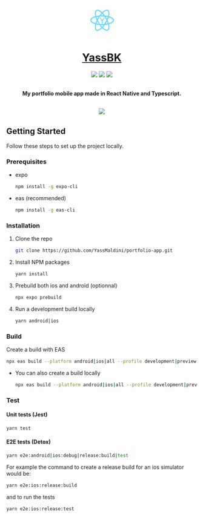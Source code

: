 <!-- Improved compatibility of back to top link: See: https://github.com/othneildrew/Best-README-Template/pull/73 -->

<a name="readme-top"></a>

<!-- PROJECT LOGO -->
<br />
<div align="center">

  <p align="center">
  <a href="[https://github.com/YassMaldini/portfolio-app](https://github.com/YassMaldini/portfolio-app)">
    <img src="assets/icon.png" style="border-radius: 5px;" alt="Logo" width="80" height="80">
      <h1 align="center">YassBK</h1>
  </a>
  </p>
  
  <img src="https://img.shields.io/github/package-json/dependency-version/YassMaldini/portfolio-app/react-native?logo=React" />
  <img src="https://img.shields.io/github/package-json/dependency-version/YassMaldini/portfolio-app/expo?color=blueviolet&logo=Expo" />
  <img src="https://img.shields.io/github/actions/workflow/status/YassMaldini/portfolio-app/eas-build.yml" />
  <br />
  <br />
  
  <p align="center">
    <b>My portfolio mobile app made in React Native and Typescript.</b>
  </p>
  
  <br />
  
  <img src=".github/examples/example.gif" />
</div>

<!-- GETTING STARTED -->

## Getting Started

Follow these steps to set up the project locally.

### Prerequisites

- expo
  ```sh
  npm install -g expo-cli
  ```
- eas (recommended)
  ```sh
  npm install -g eas-cli
  ```

### Installation

1. Clone the repo
   ```sh
   git clone https://github.com/YassMaldini/portfolio-app.git
   ```
2. Install NPM packages
   ```sh
   yarn install
   ```
3. Prebuild both ios and android (optionnal)
   ```sh
   npx expo prebuild
   ```
4. Run a development build locally
   ```sh
   yarn android|ios
   ```

### Build

Create a build with EAS

```sh
npx eas build --platform android|ios|all --profile development|preview|production
```

- You can also create a build locally
  ```sh
  npx eas build --platform android|ios|all --profile development|preview|production --local
  ```

### Test

#### Unit tests (Jest)

```sh
yarn test
```

#### E2E tests (Detox)

```sh
yarn e2e:android|ios:debug|release:build|test
```

For example the command to create a release build for an ios simulator would be:

```sh
yarn e2e:ios:release:build
```

and to run the tests

```sh
yarn e2e:ios:release:test
```
